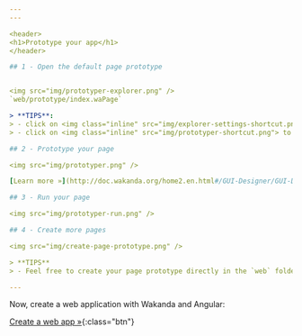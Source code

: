 ```yaml
---
---

<header>
<h1>Prototype your app</h1>
</header>

## 1 - Open the default page prototype


<img src="img/prototyper-explorer.png" />
`web/prototype/index.waPage`

> **TIPS**: 
> - click on <img class="inline" src="img/explorer-settings-shortcut.png"> to change the view options (the `.wapPage` extension is hidden by default)
> - click on <img class="inline" src="img/prototyper-shortcut.png"> to quickly access the `page prototype` index

## 2 - Prototype your page

<img src="img/prototyper.png" />

[Learn more »](http://doc.wakanda.org/home2.en.html#/GUI-Designer/GUI-Designer.100-1051423.en.html){:target="_blank"}{:class="btn"}

## 3 - Run your page

<img src="img/prototyper-run.png" />

## 4 - Create more pages

<img src="img/create-page-prototype.png" />

> **TIPS**
> - Feel free to create your page prototype directly in the `web` folder or any other sub-folders.

---
```


Now, create a web application with Wakanda and Angular:

[Create a web app »](create-web-app.html){:class="btn"}